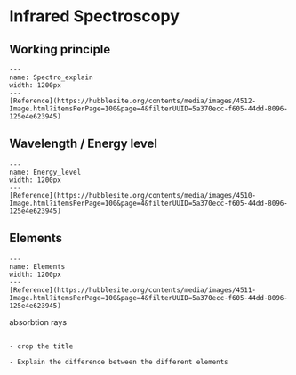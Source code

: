 # Infrared Spectroscopy

## Working principle

```{figure} Docs/Spectro_explain_1.png
---
name: Spectro_explain
width: 1200px
---
[Reference](https://hubblesite.org/contents/media/images/4512-Image.html?itemsPerPage=100&page=4&filterUUID=5a370ecc-f605-44dd-8096-125e4e623945)
```

## Wavelength / Energy level

```{figure} Docs/Energy_level_1.jpg
---
name: Energy_level
width: 1200px
---
[Reference](https://hubblesite.org/contents/media/images/4510-Image.html?itemsPerPage=100&page=4&filterUUID=5a370ecc-f605-44dd-8096-125e4e623945)
```


## Elements

```{figure} Docs/Spectro_element.png
---
name: Elements
width: 1200px
---
[Reference](https://hubblesite.org/contents/media/images/4511-Image.html?itemsPerPage=100&page=4&filterUUID=5a370ecc-f605-44dd-8096-125e4e623945)
```

absorbtion rays

```{note}

- crop the title 

- Explain the difference between the different elements

```


